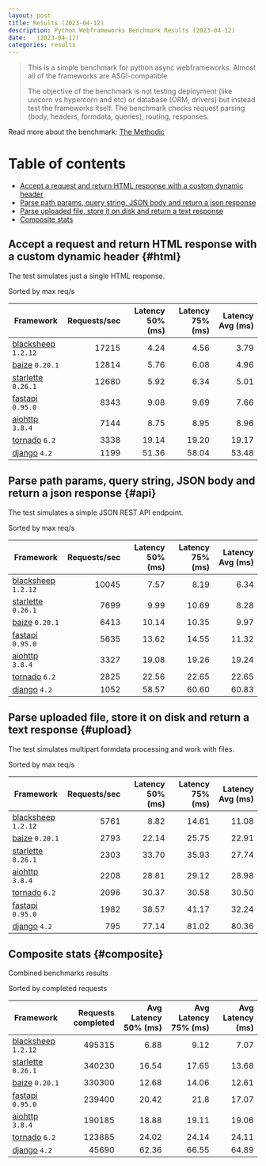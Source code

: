 ```yaml
---
layout: post
title: Results (2023-04-12)
description: Python Webframeworks Benchmark Results (2023-04-12)
date:   (2023-04-12)
categories: results
---
```


<script src="https://cdn.jsdelivr.net/npm/chart.js@3.2.1/dist/chart.min.js"></script>

> This is a simple benchmark for python async webframeworks. Almost all of the
> frameworks are ASGI-compatible 
> 
> The objective of the benchmark is not testing deployment (like uvicorn vs
> hypercorn and etc) or database (ORM, drivers) but instead test the frameworks
> itself. The benchmark checks request parsing (body, headers, formdata,
> queries), routing, responses.

Read more about the benchmark: [The Methodic](/py-frameworks-bench/about/)

# Table of contents

* [Accept a request and return HTML response with a custom dynamic header](#html)
* [Parse path params, query string, JSON body and return a json response](#api)
* [Parse uploaded file, store it on disk and return a text response](#upload)
* [Composite stats ](#composite)

<canvas id="chart" style="margin-bottom: 2em"></canvas>
<script>
    let ctx = document.getElementById('chart').getContext('2d');
    let myChart = new Chart(ctx, {
        type: 'bar',
        data: {
            labels: ['blacksheep','starlette','baize','fastapi','aiohttp','tornado','django',],
            datasets: [
                {
                    label: 'Single HTML response (req/s)',
                    data: ['17215','12814','12680','8343','7144','3338','1199',],
                    backgroundColor: [
                        '#b9ddf1', '#afd6ed', '#a5cfe9', '#9bc7e4', '#92c0df', '#89b8da', '#80b0d5',
                    ].reverse()
                },
                {
                    label: 'Work with JSON (req/s)',
                    data: ['10045','7699','6413','5635','3327','2825','1052',],
                    backgroundColor: [
                        '#b3e0a6', '#a5db96', '#98d687', '#8ed07f', '#85ca77', '#7dc370', '#75bc69',
                    ].reverse()
                },
                {
                    label: 'Upload file (req/s)',
                    data: ['5761','2793','2303','2208','2096','1982','795',],
                    backgroundColor: [
                        '#ffc685', '#fcbe75', '#f9b665', '#f7ae54', '#f5a645', '#f59c3c', '#f49234', 
                    ].reverse()
                },
            ]
        }
    });
</script>

##  Accept a request and return HTML response with a custom dynamic header {#html}

The test simulates just a single HTML response.

Sorted by max req/s

| Framework | Requests/sec | Latency 50% (ms) | Latency 75% (ms) | Latency Avg (ms) |
| --------- | -----------: | ---------------: | ---------------: | ---------------: |
| [blacksheep](https://pypi.org/project/blacksheep/) `1.2.12` | 17215 | 4.24 | 4.56 | 3.79
| [baize](https://pypi.org/project/baize/) `0.20.1` | 12814 | 5.76 | 6.08 | 4.96
| [starlette](https://pypi.org/project/starlette/) `0.26.1` | 12680 | 5.92 | 6.34 | 5.01
| [fastapi](https://pypi.org/project/fastapi/) `0.95.0` | 8343 | 9.08 | 9.69 | 7.66
| [aiohttp](https://pypi.org/project/aiohttp/) `3.8.4` | 7144 | 8.75 | 8.95 | 8.96
| [tornado](https://pypi.org/project/tornado/) `6.2` | 3338 | 19.14 | 19.20 | 19.17
| [django](https://pypi.org/project/django/) `4.2` | 1199 | 51.36 | 58.04 | 53.48


## Parse path params, query string, JSON body and return a json response  {#api}
The test simulates a simple JSON REST API endpoint.  

Sorted by max req/s

| Framework | Requests/sec | Latency 50% (ms) | Latency 75% (ms) | Latency Avg (ms) |
| --------- | -----------: | ---------------: | ---------------: | ---------------: |
| [blacksheep](https://pypi.org/project/blacksheep/) `1.2.12` | 10045 | 7.57 | 8.19 | 6.34
| [starlette](https://pypi.org/project/starlette/) `0.26.1` | 7699 | 9.99 | 10.69 | 8.28
| [baize](https://pypi.org/project/baize/) `0.20.1` | 6413 | 10.14 | 10.35 | 9.97
| [fastapi](https://pypi.org/project/fastapi/) `0.95.0` | 5635 | 13.62 | 14.55 | 11.32
| [aiohttp](https://pypi.org/project/aiohttp/) `3.8.4` | 3327 | 19.08 | 19.26 | 19.24
| [tornado](https://pypi.org/project/tornado/) `6.2` | 2825 | 22.56 | 22.65 | 22.65
| [django](https://pypi.org/project/django/) `4.2` | 1052 | 58.57 | 60.60 | 60.83


## Parse uploaded file, store it on disk and return a text response  {#upload}
The test simulates multipart formdata processing and work with files.  

Sorted by max req/s

| Framework | Requests/sec | Latency 50% (ms) | Latency 75% (ms) | Latency Avg (ms) |
| --------- | -----------: | ---------------: | ---------------: | ---------------: |
| [blacksheep](https://pypi.org/project/blacksheep/) `1.2.12` | 5761 | 8.82 | 14.61 | 11.08
| [baize](https://pypi.org/project/baize/) `0.20.1` | 2793 | 22.14 | 25.75 | 22.91
| [starlette](https://pypi.org/project/starlette/) `0.26.1` | 2303 | 33.70 | 35.93 | 27.74
| [aiohttp](https://pypi.org/project/aiohttp/) `3.8.4` | 2208 | 28.81 | 29.12 | 28.98
| [tornado](https://pypi.org/project/tornado/) `6.2` | 2096 | 30.37 | 30.58 | 30.50
| [fastapi](https://pypi.org/project/fastapi/) `0.95.0` | 1982 | 38.57 | 41.17 | 32.24
| [django](https://pypi.org/project/django/) `4.2` | 795 | 77.14 | 81.02 | 80.36


## Composite stats {#composite}
Combined benchmarks results

Sorted by completed requests

| Framework | Requests completed | Avg Latency 50% (ms) | Avg Latency 75% (ms) | Avg Latency (ms) |
| --------- | -----------------: | -------------------: | -------------------: | ---------------: |
| [blacksheep](https://pypi.org/project/blacksheep/) `1.2.12` | 495315 | 6.88 | 9.12 | 7.07
| [starlette](https://pypi.org/project/starlette/) `0.26.1` | 340230 | 16.54 | 17.65 | 13.68
| [baize](https://pypi.org/project/baize/) `0.20.1` | 330300 | 12.68 | 14.06 | 12.61
| [fastapi](https://pypi.org/project/fastapi/) `0.95.0` | 239400 | 20.42 | 21.8 | 17.07
| [aiohttp](https://pypi.org/project/aiohttp/) `3.8.4` | 190185 | 18.88 | 19.11 | 19.06
| [tornado](https://pypi.org/project/tornado/) `6.2` | 123885 | 24.02 | 24.14 | 24.11
| [django](https://pypi.org/project/django/) `4.2` | 45690 | 62.36 | 66.55 | 64.89
